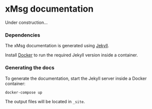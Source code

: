 # xMsg documentation

Under construction...


### Dependencies

The xMsg documentation is generated using [Jekyll](http://jekyllrb.com/).

Install [Docker](https://docs.docker.com/engine/installation/) to run
the required Jekyll version inside a container.

### Generating the docs

To generate the documentation, start the Jekyll server inside a Docker
container:

    docker-compose up

The output files will be located in `_site`.


